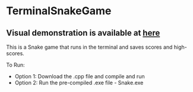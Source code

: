 # TerminalSnakeGame
## Visual demonstration is available at [here](https://micahnotscottish.github.io/portfolio/projects)
This is a Snake game that runs in the terminal
and saves scores and high-scores.

To Run:
- Option 1: Download the .cpp file and compile and run
- Option 2: Run the pre-compiled .exe file - Snake.exe

